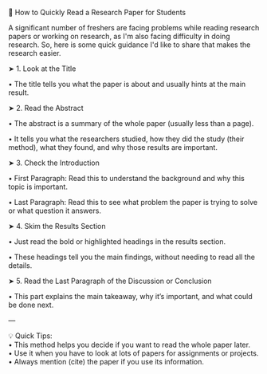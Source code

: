 📘 How to Quickly Read a Research Paper for Students

A significant number of freshers are facing problems while reading research papers or working on research, as I'm also facing difficulty in doing research. So, here is some quick guidance I'd like to share that makes the research easier.

➤ 1. Look at the Title  

• The title tells you what the paper is about and usually hints at the main result.

➤ 2. Read the Abstract  

• The abstract is a summary of the whole paper (usually less than a page).  

• It tells you what the researchers studied, how they did the study (their method), what they found, and why those results are important.

➤ 3. Check the Introduction  

• First Paragraph: Read this to understand the background and why this topic is important.  

• Last Paragraph: Read this to see what problem the paper is trying to solve or what question it answers.

➤ 4. Skim the Results Section  

• Just read the bold or highlighted headings in the results section.  

• These headings tell you the main findings, without needing to read all the details.

➤ 5. Read the Last Paragraph of the Discussion or Conclusion  

• This part explains the main takeaway, why it’s important, and what could be done next.

—

💡 Quick Tips:  
• This method helps you decide if you want to read the whole paper later.  
• Use it when you have to look at lots of papers for assignments or projects.  
• Always mention (cite) the paper if you use its information.
